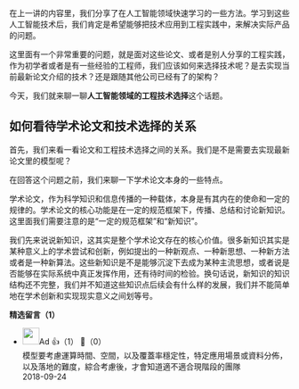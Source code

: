 在上一讲的内容里，我们分享了在人工智能领域快速学习的一些方法。学习到这些人工智能技术后，我们肯定是希望能够把技术应用到工程实践中，来解决实际产品的问题。

这里面有一个非常重要的问题，就是面对这些论文、或者是别人分享的工程实践，作为初学者或者是有一些经验的工程师，我们应该如何来选择技术呢？是去实现当前最新论文介绍的技术？还是跟随其他公司已经有了的架构？

今天，我们就来聊一聊**人工智能领域的工程技术选择**这个话题。

## 如何看待学术论文和技术选择的关系

首先，我们来看一看论文和工程技术选择之间的关系。我们是不是需要去实现最新论文里的模型呢？

在回答这个问题之前，我们来聊一下学术论文本身的一些特点。

学术论文，作为科学知识和信息传播的一种载体，本身是有其内在的使命和一定的规律的。学术论文的核心功能是在一定的规范框架下，传播、总结和讨论新知识。这里面我们需要注意的是“一定的规范框架”和“新知识”。

我们先来说说新知识，这其实是整个学术论文存在的核心价值。很多新知识其实是某种意义上的学术尝试和创新，例如提出的一种新观点、一种新思想、一种新方法或者是一种新算法。这些新知识是不是能够沉淀下去成为某种主流思想，或者说是否能够在实际系统中真正发挥作用，还有待时间的检验。换句话说，新知识的知识结构还不完整，我们并不知道这些知识点后续会有什么样的发展，我们并不能简单地在学术创新和实现现实意义之间划等号。
<div><strong>精选留言（1）</strong></div><ul>
<li><img src="https://static001.geekbang.org/account/avatar/00/10/0f/0e/e85fb4f9.jpg" width="30px"><span>Ad</span> 👍（1） 💬（0）<div>模型要考慮運算時間、空間，以及覆蓋率穩定性，特定應用場景或資料分佈，以及落地的難度，綜合考慮後，才會知道適不適合現階段的團隊</div>2018-09-24</li><br/>
</ul>